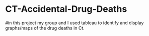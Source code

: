 # CT-Accidental-Drug-Deaths

#in this project my group and I used tableau to identify and display graphs/maps of the drug deaths in Ct. 
